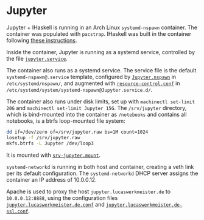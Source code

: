 # Jupyter

Jupyter + IHaskell is running in an Arch Linux `systemd-nspawn` container.
The container was populated with `pacstrap`.
IHaskell was built in the container following [these instructions](https://github.com/gibiansky/IHaskell#installing-manually).

Inside the container, Jupyter is running as a systemd service, controlled by the file [`jupyter.service`](jupyter.service).

The container also runs as a systemd service.
The service file is the default `systemd-nspawn@.service` template,
configured by [`Jupyter.nspawn`](Jupyter.nspawn) in `/etc/systemd/nspawn/`,
and augmented with [`resource-control.conf`](resource-control.conf) in `/etc/systemd/system/systemd-nspawn@Jupyter.service.d/`.

The container also runs under disk limits, set up with `machinectl set-limit 20G` and `machinectl set-limit Jupyter 15G`.
The `/srv/jupyter` directory, which is bind-mounted into the container as `/notebooks` and contains all notebooks,
is a btrfs loop-mounted file system:
```bash
dd if=/dev/zero of=/srv/jupyter.raw bs=1M count=1024
losetup -f /srv/jupyter.raw
mkfs.btrfs -L Jupyter /dev/loop3
```
It is mounted with [`srv-jupyter.mount`](srv-jupyter.mount).

`systemd-networkd` is running in both host and container,
creating a veth link per its default configuration.
The `systemd-networkd` DHCP server assigns the container an IP address of 10.0.0.12.

Apache is used to proxy the host `jupyter.lucaswerkmeister.de` to `10.0.0.12:8888`,
using the configuration files [`jupyter.lucaswerkmeister.de.conf`](jupyter.lucaswerkmeister.de.conf) and [`jupyter.lucaswerkmeister.de-ssl.conf`](jupyter.lucaswerkmeister.de-ssl.conf).
